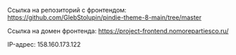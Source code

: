Ссылка на репозиторий с фронтендом: https://github.com/GlebStolupin/pindie-theme-8-main/tree/master

Ссылка на домен фронтенда: https://project-frontend.nomorepartiesco.ru/

IP-адрес: 158.160.173.122 